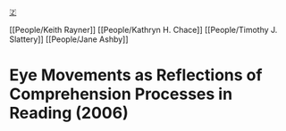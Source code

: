 [🇿](zotero://select/library/items/XZMRHFHC)

[[People/Keith Rayner]] [[People/Kathryn H. Chace]] [[People/Timothy J. Slattery]] [[People/Jane Ashby]] 
# Eye Movements as Reflections of Comprehension Processes in Reading (2006)

